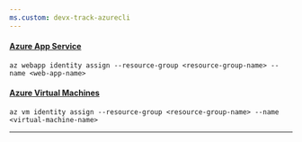 ```yaml
---
ms.custom: devx-track-azurecli
---
```

#### [Azure App Service](#tab/azure-app-service)

```azurecli
az webapp identity assign --resource-group <resource-group-name> --name <web-app-name>
```

#### [Azure Virtual Machines](#tab/azure-virtual-machines)

```azurecli
az vm identity assign --resource-group <resource-group-name> --name <virtual-machine-name>
```

---
